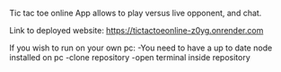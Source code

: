 Tic tac toe online
App allows to play versus live opponent, and chat.

Link to deployed website: https://tictactoeonline-z0yg.onrender.com

If you wish to run on your own pc:
-You need to have a up to date node installed on pc
-clone repository
-open terminal inside repository


